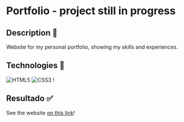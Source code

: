 
# Portfolio - project still in progress

## Description 📑
Website for my personal portfolio, showing my skills and experiences.

## Technologies 🔧
![HTML5](https://img.shields.io/badge/HTML5-000?style=for-the-badge&logo=html5) ![CSS3](https://img.shields.io/badge/CSS3-000?style=for-the-badge&logo=css3&logoColor=264CE4) !

## Resultado ✅
See the website [on this link](https://watanabejuliane.github.io/portfolio/)!
